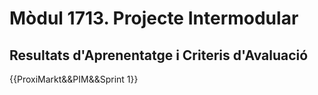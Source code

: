 # **Mòdul 1713**. Projecte Intermodular

## Resultats d'Aprenentatge i Criteris d'Avaluació

<!--
* [X] **RA1**- Identifica necessitats del sector productiu relacionant-les amb projectes tipus que les puguen satisfer.
      * [ ] a) S'han classificat les empreses del sector per les seues característiques organitzatives i el tipus de producte o servei que oferixen.
      * [ ] b) S'han caracteritzat les empreses tipus indicant l'estructura organitzativa i les funcions de cada departament.
      * [ ] c) S'han identificat les necessitats més demandades a les empreses.
      * [X] d) S'han valorat les oportunitats de negoci previsibles en el sector.
      * [X] e) S'ha identificat el tipus de projecte requerit per a donar resposta a les demandes previstes.
      * [X] f) S'han determinat les característiques específiques requerides al projecte.
      * [ ] g) S'han determinat les obligacions fiscals, laborals i de prevenció de riscos i les seues condicions d'aplicació.
      * [ ] h) S'han identificat possibles ajudes o subvencions per a la incorporació de noves tecnologies de producció o de servei que es proposen.
      * [X] i) S'ha elaborat el guió de treball que se seguirà per a l'elaboració del projecte.
* [X] **RA2**- Dissenya projectes relacionats amb les competències expressades en el títol, incloent i desenrotllant les fases que el componen.
      * [X] a) S'ha recopilat informació relativa als aspectes que seran tractats en el projecte.
      * [ ] b) S'ha realitzat l'estudi de viabilitat tècnica d'este.
      * [X] c) S'han identificat les fases o parts que componen el projecte i el seu contingut.
      * [X] d) S'han establit els objectius que es pretenen aconseguir identificant el seu abast.
      * [X] e) S'han previst els recursos materials i personals necessaris per a realitzar el projecte.
      * [ ] f) S'ha realitzat el pressupost econòmic corresponent.
      * [ ] g) S'han identificat les necessitats de finançament per a la posada en marxa d'este.
      * [ ] h) S'ha definit i elaborat la documentació necessària per al seu disseny.
      * [X] i) S'han identificat els aspectes que s'han de controlar per a garantir la qualitat del projecte.
* [ ] RA3- Planifica la posada en funcionament o execució del projecte, determinant el pla d'intervenció i la documentació associada.
      * [ ] a) S'han seqüenciat les activitats, ordenant-les en funció de les necessitats d'implementació.
      * [ ] b) S'han determinat els recursos i la logística necessària per a cada activitat.
      * [ ] c) S'han identificat les necessitats de permisos i autoritzacions per a dur a terme les activitats.
      * [ ] d) S'han determinat els procediments d'actuació o execució de les activitats.
      * [ ] e) S'han identificat els riscos inherents a l'execució, definint el pla de prevenció de riscos i els mitjans i equips necessaris.
      * [ ] f) S'han planificat l'assignació de recursos materials i humans i els temps d'execució.
      * [ ] g) S'ha fet la valoració econòmica que dona resposta a les condicions de l'execució.
      * [ ] h) S'ha definit i elaborat la documentació necessària per a l'execució.
* [X] RA4- Definix els procediments per al seguiment i control en l'execució del projecte, justificant la selecció de variables i instruments emprats.
      * [ ] a) S'ha definit el procediment d'avaluació de les activitats o intervencions.
      * [ ] b) S'han definit els indicadors de qualitat per a realitzar l'avaluació.
      * [ ] c) S'ha definit el procediment per a l'avaluació de les incidències que puguen presentar-se durant la realització de les activitats, la seua possible solució i registre.
      * [ ] d) S'ha definit el procediment per a gestionar els possibles canvis en els recursos i en les activitats, incloent-hi el sistema de registre d'estos.
      * [X] e) S'ha definit i elaborat la documentació necessària per a l'avaluació de les activitats i del projecte.
      * [ ] f) S'ha establit el procediment per a la participació en l'avaluació dels usuaris o clients i s'han elaborat els documents específics.
      * [ ] g) S'ha establit un sistema per a garantir el compliment del plec de condicions del projecte quan este existix.
-->

{{ProxiMarkt&&PIM&&Sprint 1}}
